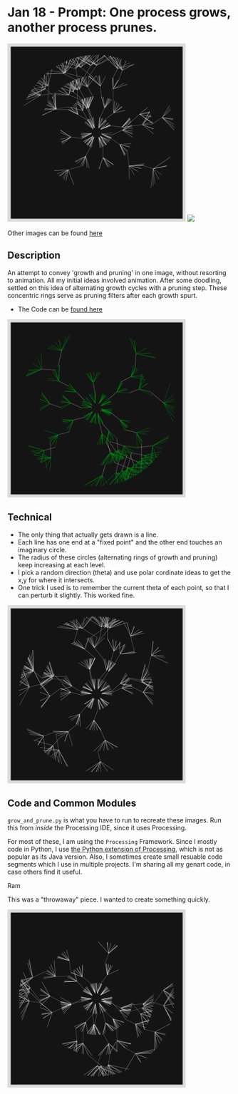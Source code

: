 # Jan 18 - Prompt: One process grows, another process prunes.

<img src="images/keep0.png" width="400">  
<img src="images/process.gif" width="400">  

Other images can be found [here](images)
## Description

An attempt to convey 'growth and pruning' in one image, without resorting to animation. All my initial ideas involved animation. After some doodling, settled on this idea of alternating growth cycles with a pruning step. These concentric rings serve as pruning filters after each growth spurt. 

- The Code can be [found here](.)


<img src="images/keep1.png" width="400">  

## Technical

- The only thing that actually gets drawn is a line.
- Each line has one end at a "fixed point" and the other end touches an imaginary circle. 
- The radius of these circles (alternating rings of growth and pruning) keep increasing at each level.
- I pick a random direction (theta) and use polar cordinate ideas to get the x,y for where it intersects.
- One trick I used is to remember the current theta of each point, so that I can perturb it slightly. This worked fine.


<img src="images/keep2.png" width="400">  

## Code and Common Modules
`grow_and_prune.py` is what you have to run to recreate these images.
Run this from _inside_ the Processing IDE, since it uses Processing.

For most of these, I am using the `Processing` Framework. Since I mostly code in Python, I use [the Python extension of Processing](https://py.processing.org/reference/), which is not as popular as its Java version. Also, I sometimes create small resuable code segments which I use in multiple projects. I'm sharing all my genart code, in case others find it useful.

Ram

This was a "throwaway" piece. I wanted to create something quickly.

<img src="images/keep3.png" width="400">  

